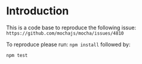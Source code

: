 # Introduction

This is a code base to reproduce the following issue:
```https://github.com/mochajs/mocha/issues/4810```

To reproduce please run:
```npm install```
followed by:

```npm test```